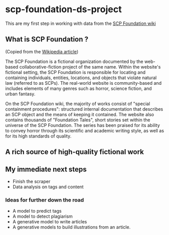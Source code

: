 # scp-foundation-ds-project

This are my first step in working with data from the [SCP Foundation wiki](http://www.scp-wiki.net/)

## What is SCP Foundation ?

(Copied from the [Wikipedia article](https://en.wikipedia.org/wiki/SCP_Foundation))

The SCP Foundation is a fictional organization documented by the web-based collaborative-fiction project of the same name. Within the website's fictional setting, the SCP Foundation is responsible for locating and containing individuals, entities, locations, and objects that violate natural law (referred to as SCPs). The real-world website is community-based and includes elements of many genres such as horror, science fiction, and urban fantasy.

On the SCP Foundation wiki, the majority of works consist of "special containment procedures": structured internal documentation that describes an SCP object and the means of keeping it contained. The website also contains thousands of "Foundation Tales", short stories set within the universe of the SCP Foundation. The series has been praised for its ability to convey horror through its scientific and academic writing style, as well as for its high standards of quality. 

## A rich source of high-quality fictional work

## My immediate next steps

- Finish the scraper
- Data analysis on tags and content

### Ideas for further down the road

- A model to predict tags
- A model to detect plagiarism
- A generative model to write articles
- A generative models to build illustrations from an article.
